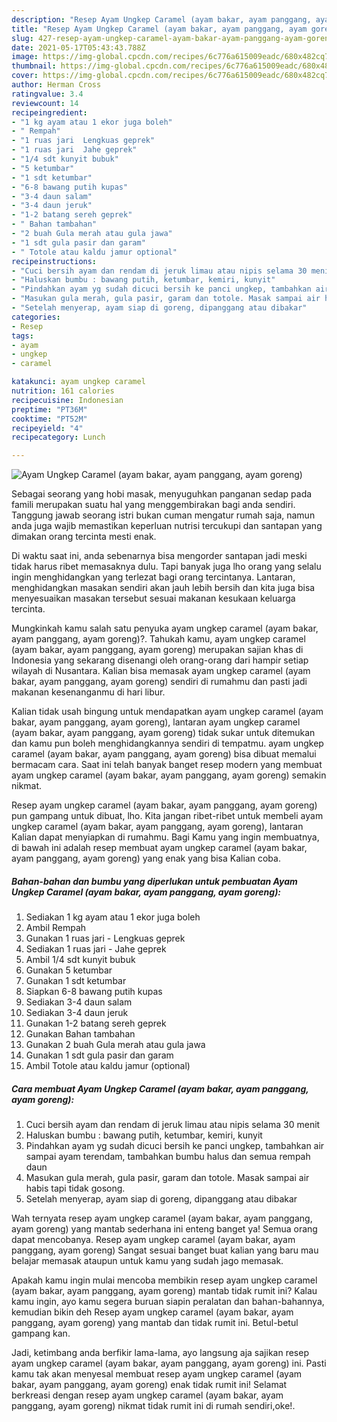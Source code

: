 ```yaml
---
description: "Resep Ayam Ungkep Caramel (ayam bakar, ayam panggang, ayam goreng) yang lezat Untuk Jualan"
title: "Resep Ayam Ungkep Caramel (ayam bakar, ayam panggang, ayam goreng) yang lezat Untuk Jualan"
slug: 427-resep-ayam-ungkep-caramel-ayam-bakar-ayam-panggang-ayam-goreng-yang-lezat-untuk-jualan
date: 2021-05-17T05:43:43.788Z
image: https://img-global.cpcdn.com/recipes/6c776a615009eadc/680x482cq70/ayam-ungkep-caramel-ayam-bakar-ayam-panggang-ayam-goreng-foto-resep-utama.jpg
thumbnail: https://img-global.cpcdn.com/recipes/6c776a615009eadc/680x482cq70/ayam-ungkep-caramel-ayam-bakar-ayam-panggang-ayam-goreng-foto-resep-utama.jpg
cover: https://img-global.cpcdn.com/recipes/6c776a615009eadc/680x482cq70/ayam-ungkep-caramel-ayam-bakar-ayam-panggang-ayam-goreng-foto-resep-utama.jpg
author: Herman Cross
ratingvalue: 3.4
reviewcount: 14
recipeingredient:
- "1 kg ayam atau 1 ekor juga boleh"
- " Rempah"
- "1 ruas jari  Lengkuas geprek"
- "1 ruas jari  Jahe geprek"
- "1/4 sdt kunyit bubuk"
- "5 ketumbar"
- "1 sdt ketumbar"
- "6-8 bawang putih kupas"
- "3-4 daun salam"
- "3-4 daun jeruk"
- "1-2 batang sereh geprek"
- " Bahan tambahan"
- "2 buah Gula merah atau gula jawa"
- "1 sdt gula pasir dan garam"
- " Totole atau kaldu jamur optional"
recipeinstructions:
- "Cuci bersih ayam dan rendam di jeruk limau atau nipis selama 30 menit"
- "Haluskan bumbu : bawang putih, ketumbar, kemiri, kunyit"
- "Pindahkan ayam yg sudah dicuci bersih ke panci ungkep, tambahkan air sampai ayam terendam, tambahkan bumbu halus dan semua rempah daun"
- "Masukan gula merah, gula pasir, garam dan totole. Masak sampai air habis tapi tidak gosong."
- "Setelah menyerap, ayam siap di goreng, dipanggang atau dibakar"
categories:
- Resep
tags:
- ayam
- ungkep
- caramel

katakunci: ayam ungkep caramel 
nutrition: 161 calories
recipecuisine: Indonesian
preptime: "PT36M"
cooktime: "PT52M"
recipeyield: "4"
recipecategory: Lunch

---
```



![Ayam Ungkep Caramel (ayam bakar, ayam panggang, ayam goreng)](https://img-global.cpcdn.com/recipes/6c776a615009eadc/680x482cq70/ayam-ungkep-caramel-ayam-bakar-ayam-panggang-ayam-goreng-foto-resep-utama.jpg)

Sebagai seorang yang hobi masak, menyuguhkan panganan sedap pada famili merupakan suatu hal yang menggembirakan bagi anda sendiri. Tanggung jawab seorang istri bukan cuman mengatur rumah saja, namun anda juga wajib memastikan keperluan nutrisi tercukupi dan santapan yang dimakan orang tercinta mesti enak.

Di waktu  saat ini, anda sebenarnya bisa mengorder santapan jadi meski tidak harus ribet memasaknya dulu. Tapi banyak juga lho orang yang selalu ingin menghidangkan yang terlezat bagi orang tercintanya. Lantaran, menghidangkan masakan sendiri akan jauh lebih bersih dan kita juga bisa menyesuaikan masakan tersebut sesuai makanan kesukaan keluarga tercinta. 



Mungkinkah kamu salah satu penyuka ayam ungkep caramel (ayam bakar, ayam panggang, ayam goreng)?. Tahukah kamu, ayam ungkep caramel (ayam bakar, ayam panggang, ayam goreng) merupakan sajian khas di Indonesia yang sekarang disenangi oleh orang-orang dari hampir setiap wilayah di Nusantara. Kalian bisa memasak ayam ungkep caramel (ayam bakar, ayam panggang, ayam goreng) sendiri di rumahmu dan pasti jadi makanan kesenanganmu di hari libur.

Kalian tidak usah bingung untuk mendapatkan ayam ungkep caramel (ayam bakar, ayam panggang, ayam goreng), lantaran ayam ungkep caramel (ayam bakar, ayam panggang, ayam goreng) tidak sukar untuk ditemukan dan kamu pun boleh menghidangkannya sendiri di tempatmu. ayam ungkep caramel (ayam bakar, ayam panggang, ayam goreng) bisa dibuat memalui bermacam cara. Saat ini telah banyak banget resep modern yang membuat ayam ungkep caramel (ayam bakar, ayam panggang, ayam goreng) semakin nikmat.

Resep ayam ungkep caramel (ayam bakar, ayam panggang, ayam goreng) pun gampang untuk dibuat, lho. Kita jangan ribet-ribet untuk membeli ayam ungkep caramel (ayam bakar, ayam panggang, ayam goreng), lantaran Kalian dapat menyiapkan di rumahmu. Bagi Kamu yang ingin membuatnya, di bawah ini adalah resep membuat ayam ungkep caramel (ayam bakar, ayam panggang, ayam goreng) yang enak yang bisa Kalian coba.

<!--inarticleads1-->

##### Bahan-bahan dan bumbu yang diperlukan untuk pembuatan Ayam Ungkep Caramel (ayam bakar, ayam panggang, ayam goreng):

1. Sediakan 1 kg ayam atau 1 ekor juga boleh
1. Ambil  Rempah
1. Gunakan 1 ruas jari - Lengkuas geprek
1. Sediakan 1 ruas jari - Jahe geprek
1. Ambil 1/4 sdt kunyit bubuk
1. Gunakan 5 ketumbar
1. Gunakan 1 sdt ketumbar
1. Siapkan 6-8 bawang putih kupas
1. Sediakan 3-4 daun salam
1. Sediakan 3-4 daun jeruk
1. Gunakan 1-2 batang sereh geprek
1. Gunakan  Bahan tambahan
1. Gunakan 2 buah Gula merah atau gula jawa
1. Gunakan 1 sdt gula pasir dan garam
1. Ambil  Totole atau kaldu jamur (optional)




<!--inarticleads2-->

##### Cara membuat Ayam Ungkep Caramel (ayam bakar, ayam panggang, ayam goreng):

1. Cuci bersih ayam dan rendam di jeruk limau atau nipis selama 30 menit
1. Haluskan bumbu : bawang putih, ketumbar, kemiri, kunyit
1. Pindahkan ayam yg sudah dicuci bersih ke panci ungkep, tambahkan air sampai ayam terendam, tambahkan bumbu halus dan semua rempah daun
1. Masukan gula merah, gula pasir, garam dan totole. Masak sampai air habis tapi tidak gosong.
1. Setelah menyerap, ayam siap di goreng, dipanggang atau dibakar




Wah ternyata resep ayam ungkep caramel (ayam bakar, ayam panggang, ayam goreng) yang mantab sederhana ini enteng banget ya! Semua orang dapat mencobanya. Resep ayam ungkep caramel (ayam bakar, ayam panggang, ayam goreng) Sangat sesuai banget buat kalian yang baru mau belajar memasak ataupun untuk kamu yang sudah jago memasak.

Apakah kamu ingin mulai mencoba membikin resep ayam ungkep caramel (ayam bakar, ayam panggang, ayam goreng) mantab tidak rumit ini? Kalau kamu ingin, ayo kamu segera buruan siapin peralatan dan bahan-bahannya, kemudian bikin deh Resep ayam ungkep caramel (ayam bakar, ayam panggang, ayam goreng) yang mantab dan tidak rumit ini. Betul-betul gampang kan. 

Jadi, ketimbang anda berfikir lama-lama, ayo langsung aja sajikan resep ayam ungkep caramel (ayam bakar, ayam panggang, ayam goreng) ini. Pasti kamu tak akan menyesal membuat resep ayam ungkep caramel (ayam bakar, ayam panggang, ayam goreng) enak tidak rumit ini! Selamat berkreasi dengan resep ayam ungkep caramel (ayam bakar, ayam panggang, ayam goreng) nikmat tidak rumit ini di rumah sendiri,oke!.


